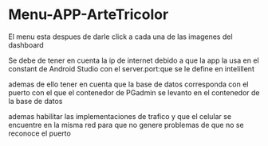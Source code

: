 # Menu-APP-ArteTricolor
El menu esta despues de darle click a cada una  de las imagenes del dashboard

Se debe de tener en cuenta la ip de internet debido a que la app la usa en el constant de Android Studio con el server.port:que se le define en intelillent 

ademas de ello tener en cuenta que la base de datos corresponda con el puerto con el que el contenedor de PGadmin se levanto en el contenedor de la base de datos 

ademas habilitar las implementaciones de trafico  y que el celular se encuentre en la misma red para que no genere problemas de que no se reconoce el puerto
